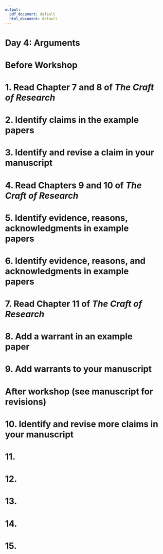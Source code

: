 ```yaml
---
output:
  pdf_document: default
  html_document: default
---
```


# Day 4: Arguments

# Before Workshop

# 1. Read Chapter 7 and 8 of *The Craft of Research*

# 2. Identify claims in the example papers

# 3. Identify and revise a claim in your manuscript

# 4. Read Chapters 9 and 10 of *The Craft of Research*

# 5. Identify evidence, reasons, acknowledgments in example papers

# 6. Identify evidence, reasons, and acknowledgments in example papers

# 7. Read Chapter 11 of *The Craft of Research*

# 8. Add a warrant in an example paper

# 9. Add warrants to your manuscript

# After workshop (see manuscript for revisions)

# 10. Identify and revise more claims in your manuscript

# 11.

# 12. 

# 13. 

# 14. 

# 15.

